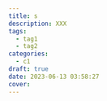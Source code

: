```yaml
---
title: s
description: XXX
tags:
  - tag1
  - tag2
categories:
  - c1
draft: true
date: 2023-06-13 03:58:27
cover:
---
```


